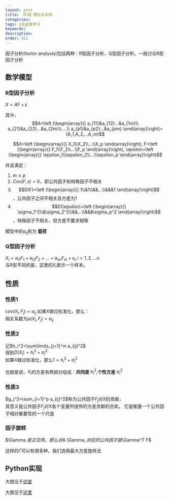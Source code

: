 ```yaml
---
layout: post
title: 【FA】理论与实现.
categories:
tags: 3无监督学习
keywords:
description:
order: 321
---
```


因子分析(factor analysis)包括两种：R型因子分析，Q型因子分析。一般讨论R型因子分析

## 数学模型

### R型因子分析

$X=AF+\epsilon$  

其中，  
$$A=\left (\begin{array}{}
a_{11}&a_{12}...&a_{1m}\\
a_{21}&a_{22}...&a_{2m}\\
...\\
a_{p1}&a_{p2}...&a_{pm}
\end{array}\right)=(A_1,A_2,...A_m)$$  

$$X=\left (\begin{array}{}
X_1\\X_2\\...\\X_p
\end{array}\right),
F=\left (\begin{array}{}
F_1\\F_2\\...\\F_p
\end{array}\right),
\epsilon=\left (\begin{array}{}
\epsilon_1\\\epsilon_2\\...\\\epsilon_p
\end{array}\right)$$  


并且满足：  
1. $m \leq p$
2. $Cov(F,\epsilon)=0$，即公共因子和特殊因子不相关
3. $$D(F)=\left (\begin{array}{}
1\\&1\\&&...\\&&&1
\end{array}\right)$$，公共因子之间不相关且方差为1  
4. $$D(\epsilon)=\left (\begin{array}{}
\sigma_1^2\\&\sigma_2^2\\&&...\\&&&\sigma_p^2
\end{array}\right)$$，特殊因子不相关，但方差不要求相等


模型中的$a_{ij}$称为 **载荷**

### Q型因子分析

$X_i=a_{i1}F_1+a_{i2}F_2+...+a_{im}F_m +\epsilon_i,i=1,2,...n$  
与R型不同的是，这里的$X_i$表示一个样本。  


## 性质
### 性质1
$cov(X_i,F_j)=a_{ij}$
如果X做过标准化，那么：  
相关系数为$\rho(X_i,F_j)=a_{ij}$  
### 性质2
记$h_i^2=\sum\limits_{j=1}^m a_{ij}^2$  
得到$D(X_i)=h_i^2+\sigma_i^2$  
如果X做过标准化，那么$1=h_i^2+\sigma_i^2$  


也就是说，$X_i$的方差有两部分组成：**共同度** $h_i^2$,**个性方差** $\sigma_i^2$
### 性质3
$g_j^2=\sum_{i=1}^p a_{ij}^2$称为公共因子$F_j$对$X$的贡献，  
其意义是公共因子$F_j$对X各个变量所提供的方差贡献的总和，
它是衡量一个公共因子相对重要性的一个尺度  


### 因子旋转

$\Gamma $是正交阵，那么对$A \Gamma$, 对应的公共因子是$\Gamma^T F$  


这样的$\Gamma$可以有很多种，我们选用最大方差旋转法
## Python实现

大图见于<a href='http://www.guofei.site/StatisticsBlog/fa.html' target="HypothesisTesting">这里</a>  

<!--
<iframe src="http://www.guofei.site/StatisticsBlog/fa.html" width="100%" height="3600em" marginwidth="10%"></iframe>
-->
大图见于<a href='http://www.guofei.site/StatisticsBlog/fa.html' target="HypothesisTesting">这里</a>  

